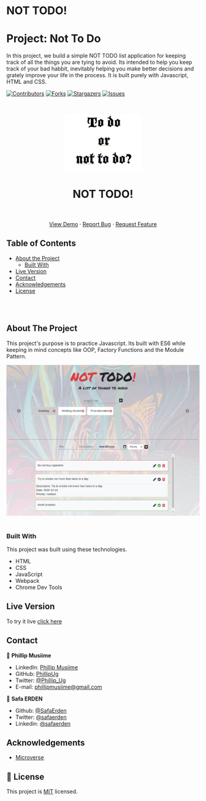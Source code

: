 # NOT TODO!

# Project: Not To Do
In this project, we build a simple NOT TODO list application for keeping track of all the things you are tying to avoid. Its intended to help you keep track of your bad habbit, inevitably helping you make better decisions and grately improve your life in the process. It is built purely with Javascript, HTML and CSS. 

<!--
*** Thanks for checking out this README Template. If you have a suggestion that would
*** make this better, please fork the repo and create a pull request or simply open
*** an issue with the tag "enhancement".
*** Thanks again! Now go create something AMAZING! :D
-->

<!-- PROJECT SHIELDS -->
<!--
*** I'm using markdown "reference style" links for readability.
*** Reference links are enclosed in brackets [ ] instead of parentheses ( ).
*** See the bottom of this document for the declaration of the reference variables
*** for contributors-url, forks-url, etc. This is an optional, concise syntax you may use.
*** https://www.markdownguide.org/basic-syntax/#reference-style-links
-->
[![Contributors][contributors-shield]][contributors-url]
[![Forks][forks-shield]][forks-url]
[![Stargazers][stars-shield]][stars-url]
[![Issues][issues-shield]][issues-url]

<!-- PROJECT LOGO -->
<br />
<p align="center">
  <a href="https://github.com/PhillipUg/not-todo-list">
    <img src="dist/images/not-todo.jpg" alt="Logo" width="200" height="150">
  </a>

  <h1 align="center">NOT TODO!</h1>

  <p align="center">
    <br />
    <br />
    <a href="https://phillipug.github.io/not-todo-list/">View Demo</a>
    ·
    <a href="https://github.com/PhillipUg/not-todo-list/issues">Report Bug</a>
    ·
    <a href="https://github.com/PhillipUg/not-todo-list/issues">Request Feature</a>
  </p>
</p>

<!-- TABLE OF CONTENTS -->
## Table of Contents

* [About the Project](#about-the-project)
  * [Built With](#built-with)
* [Live Version](#live-version)
* [Contact](#contact)
* [Acknowledgements](#acknowledgements)
* [License](#license)

<br>
<br>
<!-- ABOUT THE PROJECT -->

## About The Project

This project's purpose is to practice Javascript. Its built with ES6 while keeping in mind concepts like OOP, Factory Functions and the Module Pattern.

![Product Name Screen Shot][product-screenshot]
<br>
<br>

<!-- ABOUT THE PROJECT -->
<!-- ## Installation

To use this app locally, this is what you need to:

* [Download](https://github.com/PhillipUg/not-todo-list/archive/master.zip) or clone this repo:
  - Clone with SSH:
  ```
    git@github.com:PhillipUg/not-todo-list.git
  ```
  - Clone with HTTPS
  ```
    https://github.com/PhillipUg/not-todo-list.git
  ```
* `cd` into the downloaded folder and run `npm install` -->

### Built With
This project was built using these technologies.
* HTML
* CSS
* JavaScript
* Webpack
* Chrome Dev Tools

## Live Version
To try it live [click here](https://phillipug.github.io/not-todo-list/)

<!-- CONTACT -->

## Contact

👤 **Phillip Musiime**

- LinkedIn: [Phillip Musiime](https://www.linkedin.com/in/phillip-musiime/)
- GitHub: [PhillipUg](https://github.com/PhillipUg)
- Twitter: [@Phillip_Ug](https://twitter.com/Phillip_Ug)
- E-mail: phillipmusiime@gmail.com

👤 **Safa ERDEN**

- Github: [@SafaErden](https://github.com/SafaErden)
- Twitter: [@safaerden](https://twitter.com/safaerden)
- Linkedin: [@safaerden](https://www.linkedin.com/in/safaerden/)


<!-- ACKNOWLEDGEMENTS -->
## Acknowledgements
* [Microverse](https://www.microverse.org/)

<!-- MARKDOWN LINKS & IMAGES -->
<!-- https://www.markdownguide.org/basic-syntax/#reference-style-links -->
[contributors-shield]: https://img.shields.io/github/contributors/PhillipUg/not-todo-list.svg?style=flat-square
[contributors-url]: https://github.com/PhillipUg/not-todo-list/graphs/contributors
[forks-shield]: https://img.shields.io/github/forks/PhillipUg/not-todo-list.svg?style=flat-square
[forks-url]: https://github.com/PhillipUg/not-todo-list/network/members
[stars-shield]: https://img.shields.io/github/stars/PhillipUg/not-todo-list.svg?style=flat-square
[stars-url]: https://github.com/PhillipUg/not-todo-list/stargazers
[issues-shield]: https://img.shields.io/github/issues/PhillipUg/not-todo-list.svg?style=flat-square
[issues-url]: https://github.com/PhillipUg/not-todo-list/issues
[product-screenshot]: dist/images/todo.png


## 📝 License

This project is [MIT](https://opensource.org/licenses/MIT) licensed.